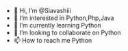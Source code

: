 - 👋 Hi, I’m @Siavashiii
- 👀 I’m interested in Python,Php,Java
- 🌱 I’m currently learning Python
- 💞️ I’m looking to collaborate on Python
- 📫 How to reach me Python

<!---
Siavashiii/Siavashiii is a ✨ special ✨ repository because its `README.md` (this file) appears on your GitHub profile.
You can click the Preview link to take a look at your changes.
--->
